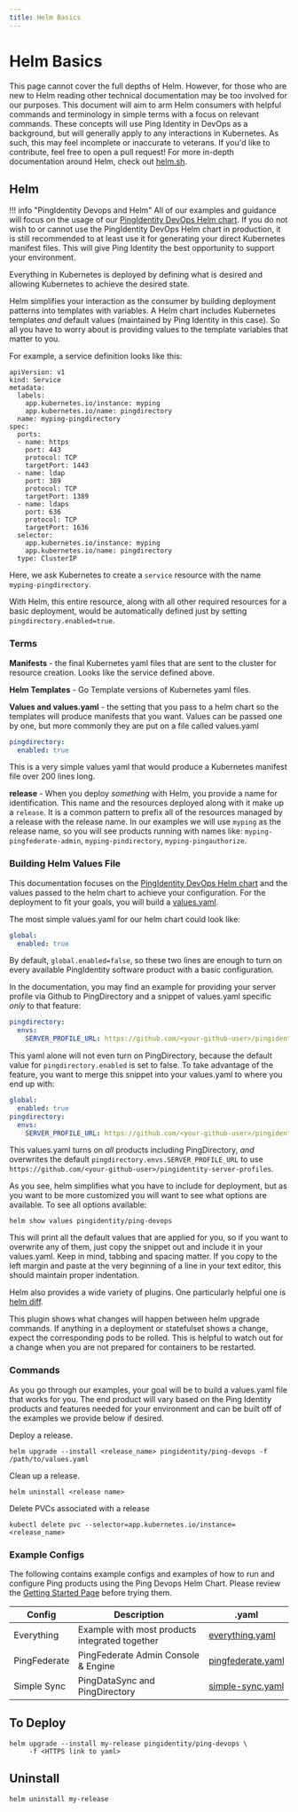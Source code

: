 ```yaml
---
title: Helm Basics
---
```


# Helm Basics

This page cannot cover the full depths of Helm. However, for those who are new to Helm reading other technical documentation may be too involved for our purposes. This document will aim to arm Helm consumers with helpful commands and terminology in simple terms with a focus on relevant commands. These concepts will use Ping Identity in DevOps as a background, but will generally apply to any interactions in Kubernetes. As such, this may feel incomplete or inaccurate to veterans. If you'd like to contribute, feel free to open a pull request! For more in-depth documentation around Helm, check out [helm.sh](https://helm.sh).

## **Helm**

!!! info "PingIdentity Devops and Helm"
    All of our examples and guidance will focus on the usage of our [PingIdentity DevOps Helm chart](https://helm.pingidentity.com). If you do not wish to or cannot use the PingIdentity DevOps Helm chart in production, it is still recommended to at least use it for generating your direct Kubernetes manifest files. This will give Ping Identity the best opportunity to support your environment.

Everything in Kubernetes is deployed by defining what is desired and allowing Kubernetes to achieve the desired state.

Helm simplifies your interaction as the consumer by building deployment patterns into templates with variables. A Helm chart includes Kubernetes templates _and_ default values (maintained by Ping Identity in this case). So all you have to worry about is providing values to the template variables that matter to you.

For example, a service definition looks like this:

```
apiVersion: v1
kind: Service
metadata:
  labels:
    app.kubernetes.io/instance: myping
    app.kubernetes.io/name: pingdirectory
  name: myping-pingdirectory
spec:
  ports:
  - name: https
    port: 443
    protocol: TCP
    targetPort: 1443
  - name: ldap
    port: 389
    protocol: TCP
    targetPort: 1389
  - name: ldaps
    port: 636
    protocol: TCP
    targetPort: 1636
  selector:
    app.kubernetes.io/instance: myping
    app.kubernetes.io/name: pingdirectory
  type: ClusterIP
```

Here, we ask Kubernetes to create a `service` resource with the name `myping-pingdirectory`.

With Helm, this entire resource, along with all other required resources for a basic deployment, would be automatically defined just by setting `pingdirectory.enabled=true`.

### **Terms**

**Manifests** - the final Kubernetes yaml files that are sent to the cluster for resource creation. Looks like the service defined above.

**Helm Templates** - Go Template versions of Kubernetes yaml files.

**Values and values.yaml** - the setting that you pass to a helm chart so the templates will produce manifests that you want. Values can be passed one by one, but more commonly they are put on a file called values.yaml

  ```yaml
  pingdirectory:
    enabled: true
  ```

This is a very simple values yaml that would produce a Kubernetes manifest file over 200 lines long.

**release** - When you deploy _something_ with Helm, you provide a name for identification. This name and the resources deployed along with it make up a `release`. It is a common pattern to prefix all of the resources managed by a release with the release name. In our examples we will use `myping` as the release name, so you will see products running with names like: `myping-pingfederate-admin`, `myping-pindirectory`, `myping-pingauthorize`.

### Building Helm Values File

This documentation focuses on the [PingIdentity DevOps Helm chart](#helm) and the values passed to the helm chart to achieve your configuration. For the deployment to fit your goals, you will build a [values.yaml](https://helm.sh/docs/chart_template_guide/values_files/).

The most simple values.yaml for our helm chart could look like:

```yaml
global:
  enabled: true
```

By default, `global.enabled=false`, so these two lines are enough to turn on every available PingIdentity software product with a basic configuration.

In the documentation, you may find an example for providing your server profile via Github to PingDirectory and a snippet of values.yaml specific _only_ to that feature:

```yaml
pingdirectory:
  envs:
    SERVER_PROFILE_URL: https://github.com/<your-github-user>/pingidentity-server-profiles
```

This yaml alone will not even turn on PingDirectory, because the default value for `pingdirectory.enabled` is set to false. To take advantage of the feature, you want to merge this snippet into your values.yaml to where you end up with:

```yaml
global:
  enabled: true
pingdirectory:
  envs:
    SERVER_PROFILE_URL: https://github.com/<your-github-user>/pingidentity-server-profiles
```

This values.yaml turns on _all_ products including PingDirectory, _and_ overwrites the default `pingdirectory.envs.SERVER_PROFILE_URL` to use `https://github.com/<your-github-user>/pingidentity-server-profiles`.

As you see, helm simplifies what you have to include for deployment, but as you want to be more customized you will want to see what options are available. To see all options available:

  ```
  helm show values pingidentity/ping-devops
  ```

This will print all the default values that are applied for you, so if you want to overwrite any of them, just copy the snippet out and include it in your values.yaml. Keep in mind, tabbing and spacing matter. If you copy to the left margin and paste at the very beginning of a line in your text editor, this should maintain proper indentation.

Helm also provides a wide variety of plugins. One particularly helpful one is [helm diff](https://github.com/databus23/helm-diff).

This plugin shows what changes will happen between helm upgrade commands.
If anything in a deployment or statefulset shows a change, expect the corresponding pods to be rolled. This is helpful to watch out for a change when you are not prepared for containers to be restarted.


### **Commands**

As you go through our examples, your goal will be to build a values.yaml file that works for you. The end product will vary based on the Ping Identity products and features needed for your environment and can be built off of the examples we provide below if desired.

Deploy a release.

  ```
  helm upgrade --install <release_name> pingidentity/ping-devops -f /path/to/values.yaml
  ```


Clean up a release.

  ```
  helm uninstall <release name>
  ```

Delete PVCs associated with a release

  ```
  kubectl delete pvc --selector=app.kubernetes.io/instance=<release_name>
  ```

### **Example Configs**


The following contains example configs and examples of how to run and configure Ping products
using the Ping Devops Helm Chart. Please review the [Getting Started Page](getStarted.md) before trying them.

| Config       | Description                                    | .yaml                                  |
| ------------ | ---------------------------------------------- | -------------------------------------- |
| Everything   | Example with most products integrated together | [everything.yaml](https://helm.pingidentity.com/examples/everything.yaml)     |
| PingFederate | PingFederate Admin Console & Engine            | [pingfederate.yaml](https://helm.pingidentity.com/examples/pingfederate.yaml) |
| Simple Sync  | PingDataSync and PingDirectory                 | [simple-sync.yaml](https://helm.pingidentity.com/examples/simple-sync.yaml)   |

## To Deploy

```shell
helm upgrade --install my-release pingidentity/ping-devops \
     -f <HTTPS link to yaml>
```

## Uninstall

```shell
helm uninstall my-release
```